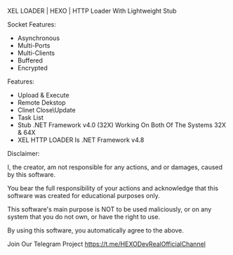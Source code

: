 XEL LOADER | HEXO | HTTP Loader With Lightweight Stub

Socket Features:

- Asynchronous
- Multi-Ports
- Multi-Clients
- Buffered
- Encrypted

Features:

- Upload & Execute
- Remote Dekstop
- Clinet Close\Update
- Task List
- Stub .NET Framework v4.0 (32X) Working On Both Of The Systems 32X & 64X
- XEL HTTP LOADER Is .NET Framework v4.8

Disclaimer:

I, the creator, am not responsible for any actions, and or damages, caused by this software.

You bear the full responsibility of your actions and acknowledge that this software was created for educational purposes only.

This software's main purpose is NOT to be used maliciously, or on any system that you do not own, or have the right to use.

By using this software, you automatically agree to the above.


Join Our Telegram Project
https://t.me/HEXODevRealOfficialChannel

